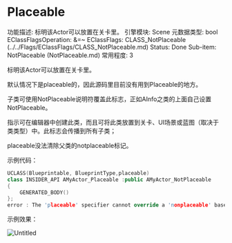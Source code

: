 # Placeable

功能描述: 标明该Actor可以放置在关卡里。
引擎模块: Scene
元数据类型: bool
EClassFlagsOperation: &=~
EClassFlags: CLASS_NotPlaceable (../../Flags/EClassFlags/CLASS_NotPlaceable.md)
Status: Done
Sub-item: NotPlaceable (NotPlaceable.md)
常用程度: 3

标明该Actor可以放置在关卡里。

默认情况下是placeable的，因此源码里目前没有用到Placeable的地方。

子类可使用NotPlaceable说明符覆盖此标志，正如AInfo之类的上面自己设置NotPlaceable。

指示可在编辑器中创建此类，而且可将此类放置到关卡、UI场景或蓝图（取决于类类型）中。此标志会传播到所有子类；

placeable没法清除父类的notplaceable标记。

示例代码：

```cpp
UCLASS(Blueprintable, BlueprintType,placeable)	
class INSIDER_API AMyActor_Placeable :public AMyActor_NotPlaceable
{
	GENERATED_BODY()
};
error : The 'placeable' specifier cannot override a 'nonplaceable' base class. Classes are assumed to be placeable by default. Consider whether using the 'abstract' specifier on the base class would work.
```

示例效果：

![Untitled](Placeable/Untitled.png)